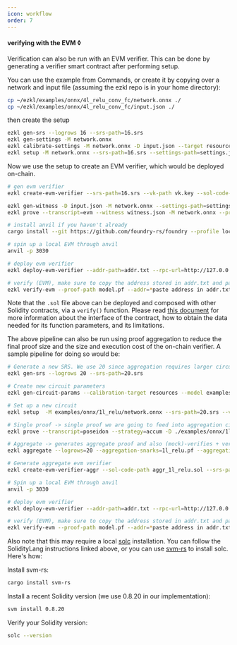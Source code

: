 ```yaml
---
icon: workflow
order: 7
---
```

#### verifying with the EVM ◊

Verification can also be run with an EVM verifier. This can be done by generating a verifier smart contract after performing setup.

You can use the example from Commands, or create it by copying over a network and input file (assuming the ezkl repo is in your home directory):
```bash
cp ~/ezkl/examples/onnx/4l_relu_conv_fc/network.onnx ./
cp ~/ezkl/examples/onnx/4l_relu_conv_fc/input.json ./
```
then create the setup
```bash
ezkl gen-srs --logrows 16 --srs-path=16.srs
ezkl gen-settings -M network.onnx
ezkl calibrate-settings -M network.onnx -D input.json --target resources
ezkl setup -M network.onnx --srs-path=16.srs --settings-path=settings.json
```

Now we use the setup to create an EVM verifier, which would be deployed on-chain.

```bash
# gen evm verifier
ezkl create-evm-verifier --srs-path=16.srs --vk-path vk.key --sol-code-path verif.sol --settings-path=settings.json
```

```bash
ezkl gen-witness -D input.json -M network.onnx --settings-path=settings.json
ezkl prove --transcript=evm --witness witness.json -M network.onnx --proof-path model.pf --pk-path pk.key --srs-path=16.srs --settings-path=settings.json 
```

```bash
# install anvil if you haven't already
cargo install --git https://github.com/foundry-rs/foundry --profile local --locked foundry-cli anvil
```

```bash
# spin up a local EVM through anvil 
anvil -p 3030
```

```bash
# deploy evm verifier
ezkl deploy-evm-verifier --addr-path=addr.txt --rpc-url=http://127.0.0.1:3030 --sol-code-path verif.sol 
```

```bash
# verify (EVM), make sure to copy the address stored in addr.txt and paste it into the addr param
ezkl verify-evm --proof-path model.pf --addr=*paste address in addr.txt here* --rpc_url=http://127.0.0.1:3030
```

Note that the `.sol` file above can be deployed and composed with other Solidity contracts, via a `verify()` function. Please read [this document](https://hackmd.io/QOHOPeryRsOraO7FUnG-tg) for more information about the interface of the contract, how to obtain the data needed for its function parameters, and its limitations.

The above pipeline can also be run using proof aggregation to reduce the final proof size and the size and execution cost of the on-chain verifier. A sample pipeline for doing so would be:

```bash
# Generate a new SRS. We use 20 since aggregation requires larger circuits (more commonly 23+).
ezkl gen-srs --logrows 20 --srs-path=20.srs
```

```bash
# Create new circuit parameters
ezkl gen-circuit-params --calibration-target resources --model examples/onnx/1l_relu/network.onnx --settings-path circuit.json
```

```bash
# Set up a new circuit
ezkl setup  -M examples/onnx/1l_relu/network.onnx --srs-path=20.srs --vk-path=vk.key --pk-path=pk.key --settings-path=circuit.json
```

```bash
# Single proof -> single proof we are going to feed into aggregation circuit. (Mock)-verifies + verifies natively as sanity check
ezkl prove --transcript=poseidon --strategy=accum -D ./examples/onnx/1l_relu/input.json -M ./examples/onnx/1l_relu/network.onnx --proof-path 1l_relu.pf --srs-path=20.srs  --pk-path=pk.key --settings-path=circuit.json
```

```bash
# Aggregate -> generates aggregate proof and also (mock)-verifies + verifies natively as sanity check
ezkl aggregate --logrows=20 --aggregation-snarks=1l_relu.pf --aggregation-vk-paths vk.key --vk-path aggr_1l_relu.vk --proof-path aggr_1l_relu.pf --srs-path=20.srs --settings-paths=circuit.json
```

```bash
# Generate aggregate evm verifier
ezkl create-evm-verifier-aggr --sol-code-path aggr_1l_relu.sol --srs-path=20.srs --vk-path aggr_1l_relu.vk --aggregation-settings=circuit.json
```

```bash
# Spin up a local EVM through anvil 
anvil -p 3030
```

```bash
# deploy evm verifier
ezkl deploy-evm-verifier --addr-path=addr.txt --rpc-url=http://127.0.0.1:3030 --sol-code-path verif.sol 
```

```bash
# verify (EVM), make sure to copy the address stored in addr.txt and paste it into the addr param
ezkl verify-evm --proof-path model.pf --addr=*paste address in addr.txt here* --rpc_url=http://127.0.0.1:3030
```

Also note that this may require a local [solc](https://docs.soliditylang.org/en/v0.8.17/installing-solidity.html) installation. You can follow the SolidityLang instructions linked above, or you can use [svm-rs](https://github.com/alloy-rs/svm-rs) to install solc. Here's how:

Install svm-rs:
```bash
cargo install svm-rs
```

Install a recent Solidity version (we use 0.8.20 in our implementation):
```bash
svm install 0.8.20
```

Verify your Solidity version:
```bash
solc --version
```

